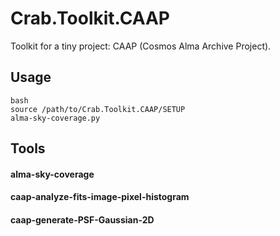 # Crab.Toolkit.CAAP

Toolkit for a tiny project: CAAP (Cosmos Alma Archive Project). 

## Usage
```
bash
source /path/to/Crab.Toolkit.CAAP/SETUP
alma-sky-coverage.py
```

## Tools
#### alma-sky-coverage
#### caap-analyze-fits-image-pixel-histogram
#### caap-generate-PSF-Gaussian-2D




